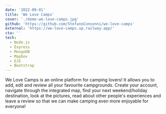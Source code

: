 ```yaml
---
date: '2022-09-01'
title: 'We Love Camps'
cover: './demo-we-love-camps.jpg'
github: 'https://github.com/StefanoConsonni/we-love-camps'
external: 'https://we-love-camps.up.railway.app/'
cta: ''
tech:
  - Node.js
  - Express
  - MongoDB
  - Mapbox
  - EJS
  - Bootstrap
---
```


We Love Camps is an online platform for camping lovers! It allows you to add, edit and review all your favourite campgrounds. Create your account, navigate through the integrated map, find your next weekend/holiday destination, look at the pictures, read about other people's experiences and leave a review so that we can make camping even more enjoyable for everyone!

